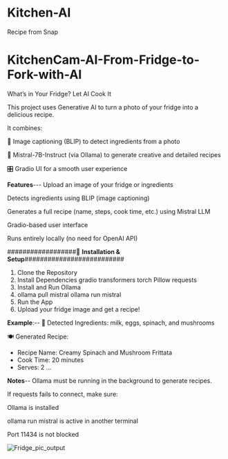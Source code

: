 # Kitchen-AI
Recipe from Snap
# KitchenCam-AI-From-Fridge-to-Fork-with-AI
What’s in Your Fridge? Let AI Cook It

This project uses Generative AI to turn a photo of your fridge into a delicious recipe.

It combines:

📸 Image captioning (BLIP) to detect ingredients from a photo

🧠 Mistral-7B-Instruct (via Ollama) to generate creative and detailed recipes

🎛️ Gradio UI for a smooth user experience


 **Features**---
Upload an image of your fridge or ingredients

Detects ingredients using BLIP (image captioning)

Generates a full recipe (name, steps, cook time, etc.) using Mistral LLM

Gradio-based user interface

Runs entirely locally (no need for OpenAI API)

##################🔧 **Installation & Setup**##########################
1. Clone the Repository
2. Install Dependencies
   gradio
   transformers
   torch
   Pillow
   requests
3. Install and Run Ollama
4. ollama pull mistral
   ollama run mistral
5. Run the App
6. Upload your fridge image and get a recipe!

**Example**:-- 🧾 Detected Ingredients: milk, eggs, spinach, and mushrooms

🍽️ Generated Recipe:
- Recipe Name: Creamy Spinach and Mushroom Frittata
- Cook Time: 20 minutes
- Serves: 2
...

**Notes**--
Ollama must be running in the background to generate recipes.

If requests fails to connect, make sure:

Ollama is installed

ollama run mistral is active in another terminal

Port 11434 is not blocked

![Fridge_pic_output](https://github.com/user-attachments/assets/c25616ba-3cf4-491c-9e3c-45e42e641689)






